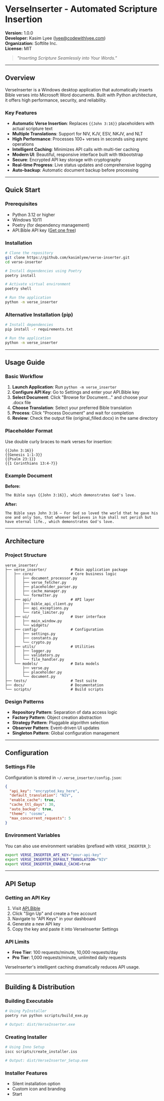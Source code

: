 # VerseInserter - Automated Scripture Insertion

**Version:** 1.0.0  
**Developer:** Kasim Lyee ([lyee@codewithlyee.com](mailto:lyee@codewithlyee.com))  
**Organization:** Softlite Inc.  
**License:** MIT

> *"Inserting Scripture Seamlessly into Your Words."*

---

## Overview

VerseInserter is a Windows desktop application that automatically inserts Bible verses into Microsoft Word documents. Built with Python architecture, it offers high performance, security, and reliability.

### Key Features

- **Automatic Verse Insertion**: Replaces `{{John 3:16}}` placeholders with actual scripture text
- **Multiple Translations**: Support for NIV, KJV, ESV, NKJV, and NLT
- **High Performance**: Processes 100+ verses in seconds using async operations
- **Intelligent Caching**: Minimizes API calls with multi-tier caching
- **Modern UI**: Beautiful, responsive interface built with ttkbootstrap
- **Secure**: Encrypted API key storage with cryptography
- **Real-time Progress**: Live status updates and comprehensive logging
- **Auto-backup**: Automatic document backup before processing

---

## Quick Start

### Prerequisites

- Python 3.12 or higher
- Windows 10/11
- Poetry (for dependency management)
- API.Bible API key ([Get one free](https://scripture.api.bible))

### Installation

```bash
# Clone the repository
git clone https://github.com/kasimlyee/verse-inserter.git
cd verse-inserter

# Install dependencies using Poetry
poetry install

# Activate virtual environment
poetry shell

# Run the application
python -m verse_inserter
```

### Alternative Installation (pip)

```bash
# Install dependencies
pip install -r requirements.txt

# Run the application
python -m verse_inserter
```

---

## Usage Guide

### Basic Workflow

1. **Launch Application**: Run `python -m verse_inserter`
2. **Configure API Key**: Go to Settings and enter your API.Bible key
3. **Select Document**: Click "Browse for Document..." and choose your .docx file
4. **Choose Translation**: Select your preferred Bible translation
5. **Process**: Click "Process Document" and wait for completion
6. **Review**: Check the output file (original_filled.docx) in the same directory

### Placeholder Format

Use double curly braces to mark verses for insertion:

```
{{John 3:16}}
{{Genesis 1:1-3}}
{{Psalm 23:1}}
{{1 Corinthians 13:4-7}}
```

### Example Document

**Before:**
```
The Bible says {{John 3:16}}, which demonstrates God's love.
```

**After:**
```
The Bible says John 3:16 — For God so loved the world that he gave his one and only Son, that whoever believes in him shall not perish but have eternal life., which demonstrates God's love.
```

---

## Architecture

### Project Structure

```
verse_inserter/
├── verse_inserter/           # Main application package
│   ├── core/                 # Core business logic
│   │   ├── document_processor.py
│   │   ├── verse_fetcher.py
│   │   ├── placeholder_parser.py
│   │   ├── cache_manager.py
│   │   └── formatter.py
│   ├── api/                  # API layer
│   │   ├── bible_api_client.py
│   │   ├── api_exceptions.py
│   │   └── rate_limiter.py
│   ├── ui/                   # User interface
│   │   ├── main_window.py
│   │   └── widgets/
│   ├── config/               # Configuration
│   │   ├── settings.py
│   │   ├── constants.py
│   │   └── crypto.py
│   ├── utils/                # Utilities
│   │   ├── logger.py
│   │   ├── validators.py
│   │   └── file_handler.py
│   └── models/               # Data models
│       ├── verse.py
│       ├── placeholder.py
│       └── document.py
├── tests/                    # Test suite
├── docs/                     # Documentation
└── scripts/                  # Build scripts
```

### Design Patterns

- **Repository Pattern**: Separation of data access logic
- **Factory Pattern**: Object creation abstraction
- **Strategy Pattern**: Pluggable algorithm selection
- **Observer Pattern**: Event-driven UI updates
- **Singleton Pattern**: Global configuration management

---

## Configuration

### Settings File

Configuration is stored in `~/.verse_inserter/config.json`:

```json
{
  "api_key": "encrypted_key_here",
  "default_translation": "NIV",
  "enable_cache": true,
  "cache_ttl_days": 30,
  "auto_backup": true,
  "theme": "cosmo",
  "max_concurrent_requests": 5
}
```

### Environment Variables

You can also use environment variables (prefixed with `VERSE_INSERTER_`):

```bash
export VERSE_INSERTER_API_KEY="your-api-key"
export VERSE_INSERTER_DEFAULT_TRANSLATION="NIV"
export VERSE_INSERTER_ENABLE_CACHE=true
```

---

## API Setup

### Getting an API Key

1. Visit [API.Bible](https://scripture.api.bible)
2. Click "Sign Up" and create a free account
3. Navigate to "API Keys" in your dashboard
4. Generate a new API key
5. Copy the key and paste it into VerseInserter Settings

### API Limits

- **Free Tier**: 100 requests/minute, 10,000 requests/day
- **Pro Tier**: 1,000 requests/minute, unlimited daily requests

VerseInserter's intelligent caching dramatically reduces API usage.

---



## Building & Distribution

### Building Executable

```bash
# Using PyInstaller
poetry run python scripts/build_exe.py

# Output: dist/VerseInserter.exe
```

### Creating Installer

```bash
# Using Inno Setup
iscc scripts/create_installer.iss

# Output: dist/VerseInserter_Setup.exe
```

### Installer Features

- Silent installation option
- Custom icon and branding
- Start